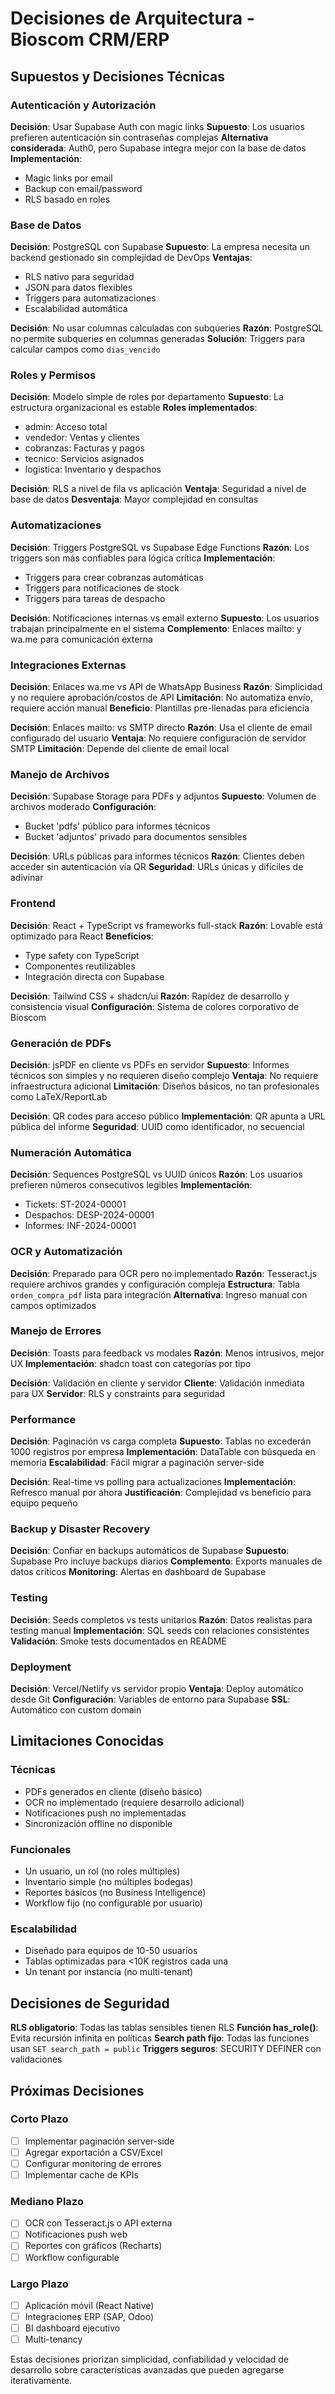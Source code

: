 # Decisiones de Arquitectura - Bioscom CRM/ERP

## Supuestos y Decisiones Técnicas

### Autenticación y Autorización

**Decisión**: Usar Supabase Auth con magic links
**Supuesto**: Los usuarios prefieren autenticación sin contraseñas complejas
**Alternativa considerada**: Auth0, pero Supabase integra mejor con la base de datos
**Implementación**: 
- Magic links por email
- Backup con email/password
- RLS basado en roles

### Base de Datos

**Decisión**: PostgreSQL con Supabase
**Supuesto**: La empresa necesita un backend gestionado sin complejidad de DevOps
**Ventajas**:
- RLS nativo para seguridad
- JSON para datos flexibles
- Triggers para automatizaciones
- Escalabilidad automática

**Decisión**: No usar columnas calculadas con subqueries
**Razón**: PostgreSQL no permite subqueries en columnas generadas
**Solución**: Triggers para calcular campos como `dias_vencido`

### Roles y Permisos

**Decisión**: Modelo simple de roles por departamento
**Supuesto**: La estructura organizacional es estable
**Roles implementados**:
- admin: Acceso total
- vendedor: Ventas y clientes
- cobranzas: Facturas y pagos
- tecnico: Servicios asignados
- logistica: Inventario y despachos

**Decisión**: RLS a nivel de fila vs aplicación
**Ventaja**: Seguridad a nivel de base de datos
**Desventaja**: Mayor complejidad en consultas

### Automatizaciones

**Decisión**: Triggers PostgreSQL vs Supabase Edge Functions
**Razón**: Los triggers son más confiables para lógica crítica
**Implementación**:
- Triggers para crear cobranzas automáticas
- Triggers para notificaciones de stock
- Triggers para tareas de despacho

**Decisión**: Notificaciones internas vs email externo
**Supuesto**: Los usuarios trabajan principalmente en el sistema
**Complemento**: Enlaces mailto: y wa.me para comunicación externa

### Integraciones Externas

**Decisión**: Enlaces wa.me vs API de WhatsApp Business
**Razón**: Simplicidad y no requiere aprobación/costos de API
**Limitación**: No automatiza envío, requiere acción manual
**Beneficio**: Plantillas pre-llenadas para eficiencia

**Decisión**: Enlaces mailto: vs SMTP directo
**Razón**: Usa el cliente de email configurado del usuario
**Ventaja**: No requiere configuración de servidor SMTP
**Limitación**: Depende del cliente de email local

### Manejo de Archivos

**Decisión**: Supabase Storage para PDFs y adjuntos
**Supuesto**: Volumen de archivos moderado
**Configuración**:
- Bucket 'pdfs' público para informes técnicos
- Bucket 'adjuntos' privado para documentos sensibles

**Decisión**: URLs públicas para informes técnicos
**Razón**: Clientes deben acceder sin autenticación vía QR
**Seguridad**: URLs únicas y difíciles de adivinar

### Frontend

**Decisión**: React + TypeScript vs frameworks full-stack
**Razón**: Lovable está optimizado para React
**Beneficios**:
- Type safety con TypeScript
- Componentes reutilizables
- Integración directa con Supabase

**Decisión**: Tailwind CSS + shadcn/ui
**Razón**: Rapidez de desarrollo y consistencia visual
**Configuración**: Sistema de colores corporativo de Bioscom

### Generación de PDFs

**Decisión**: jsPDF en cliente vs PDFs en servidor
**Supuesto**: Informes técnicos son simples y no requieren diseño complejo
**Ventaja**: No requiere infraestructura adicional
**Limitación**: Diseños básicos, no tan profesionales como LaTeX/ReportLab

**Decisión**: QR codes para acceso público
**Implementación**: QR apunta a URL pública del informe
**Seguridad**: UUID como identificador, no secuencial

### Numeración Automática

**Decisión**: Sequences PostgreSQL vs UUID únicos
**Razón**: Los usuarios prefieren números consecutivos legibles
**Implementación**:
- Tickets: ST-2024-00001
- Despachos: DESP-2024-00001
- Informes: INF-2024-00001

### OCR y Automatización

**Decisión**: Preparado para OCR pero no implementado
**Razón**: Tesseract.js requiere archivos grandes y configuración compleja
**Estructura**: Tabla `orden_compra_pdf` lista para integración
**Alternativa**: Ingreso manual con campos optimizados

### Manejo de Errores

**Decisión**: Toasts para feedback vs modales
**Razón**: Menos intrusivos, mejor UX
**Implementación**: shadcn toast con categorías por tipo

**Decisión**: Validación en cliente y servidor
**Cliente**: Validación inmediata para UX
**Servidor**: RLS y constraints para seguridad

### Performance

**Decisión**: Paginación vs carga completa
**Supuesto**: Tablas no excederán 1000 registros por empresa
**Implementación**: DataTable con búsqueda en memoria
**Escalabilidad**: Fácil migrar a paginación server-side

**Decisión**: Real-time vs polling para actualizaciones
**Implementación**: Refresco manual por ahora
**Justificación**: Complejidad vs beneficio para equipo pequeño

### Backup y Disaster Recovery

**Decisión**: Confiar en backups automáticos de Supabase
**Supuesto**: Supabase Pro incluye backups diarios
**Complemento**: Exports manuales de datos críticos
**Monitoring**: Alertas en dashboard de Supabase

### Testing

**Decisión**: Seeds completos vs tests unitarios
**Razón**: Datos realistas para testing manual
**Implementación**: SQL seeds con relaciones consistentes
**Validación**: Smoke tests documentados en README

### Deployment

**Decisión**: Vercel/Netlify vs servidor propio
**Ventaja**: Deploy automático desde Git
**Configuración**: Variables de entorno para Supabase
**SSL**: Automático con custom domain

## Limitaciones Conocidas

### Técnicas
- PDFs generados en cliente (diseño básico)
- OCR no implementado (requiere desarrollo adicional)
- Notificaciones push no implementadas
- Sincronización offline no disponible

### Funcionales  
- Un usuario, un rol (no roles múltiples)
- Inventario simple (no múltiples bodegas)
- Reportes básicos (no Business Intelligence)
- Workflow fijo (no configurable por usuario)

### Escalabilidad
- Diseñado para equipos de 10-50 usuarios
- Tablas optimizadas para <10K registros cada una
- Un tenant por instancia (no multi-tenant)

## Decisiones de Seguridad

**RLS obligatorio**: Todas las tablas sensibles tienen RLS
**Función has_role()**: Evita recursión infinita en políticas
**Search path fijo**: Todas las funciones usan `SET search_path = public`
**Triggers seguros**: SECURITY DEFINER con validaciones

## Próximas Decisiones

### Corto Plazo
- [ ] Implementar paginación server-side
- [ ] Agregar exportación a CSV/Excel
- [ ] Configurar monitoring de errores
- [ ] Implementar cache de KPIs

### Mediano Plazo
- [ ] OCR con Tesseract.js o API externa
- [ ] Notificaciones push web
- [ ] Reportes con gráficos (Recharts)
- [ ] Workflow configurable

### Largo Plazo
- [ ] Aplicación móvil (React Native)
- [ ] Integraciones ERP (SAP, Odoo)
- [ ] BI dashboard ejecutivo
- [ ] Multi-tenancy

Estas decisiones priorizan simplicidad, confiabilidad y velocidad de desarrollo sobre características avanzadas que pueden agregarse iterativamente.